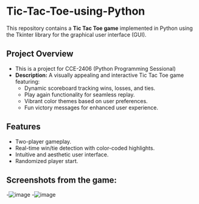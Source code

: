 # Tic-Tac-Toe-using-Python
This repository contains a **Tic Tac Toe game** implemented in Python using the Tkinter library for the graphical user interface (GUI).

## Project Overview
- This is a project for CCE-2406 (Python Programming Sessional)
- **Description:** A visually appealing and interactive Tic Tac Toe game featuring:
  - Dynamic scoreboard tracking wins, losses, and ties.
  - Play again functionality for seamless replay.
  - Vibrant color themes based on user preferences.
  - Fun victory messages for enhanced user experience.

## Features
- Two-player gameplay.
- Real-time win/tie detection with color-coded highlights.
- Intuitive and aesthetic user interface.
- Randomized player start.
## Screenshots from the game:
-![image](https://github.com/user-attachments/assets/52084719-dc27-4ecc-b966-de5f1c49b79f)
-![image](https://github.com/user-attachments/assets/8f38e3a7-2bcf-4724-98ae-49df2c3344ea)




